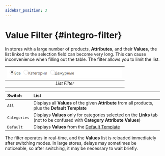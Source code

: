 ```yaml
---
sidebar_position: 3
---
```


# Value Filter {#integro-filter}

In stores with a large number of products, **Attributes**, and their **Values**, the list linked to the selection field can become very long. This can cause inconvenience when filling out the table. The filter allows you to limit the list.

| ![attribute](/img/tutorial/value_filter.png) |
|:--:|
| *List Filter* |

| **Switch** | **List** |
|:--|:--|
| `All` | Displays all **Values** of the given **Attribute** from all products, plus the **Default Template** |
| `Categories` | Displays **Values** only for categories selected on the **Links** tab (not to be confused with **Category Attribute Values**) |
| `Default` | Displays **Values** from the [Default Template](general-info/duty.md) |

The filter operates in real-time, and the **Values** list is reloaded immediately after switching modes. In large stores, delays may sometimes be noticeable, so after switching, it may be necessary to wait briefly.
